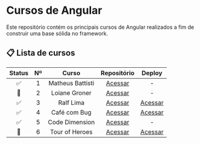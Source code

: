# Cursos de Angular

Este repositório contém os principais cursos de Angular realizados a fim de construir uma base sólida no framework.

## 📋 Lista de cursos
| Status | Nº    | Curso | Repositório | Deploy |
| :---:  | :---: | :---: |    :---:    | :---:  |
| ✅  | 1  | Matheus Battisti | [Acessar](https://github.com/MateusSKV9/angular-courses/tree/main/curso-loiane-groner) | - |
| 🚧  | 2  | Loiane Groner | [Acessar](https://github.com/MateusSKV9/angular-courses/tree/main/curso-matheus-battisti) | - |
| ✅  | 3  | Ralf Lima | [Acessar](https://github.com/MateusSKV9/angular-courses/tree/main/curso-ralf-lima) | [Acessar](https://curso-ralf-lima-41mtcsiam-mateus-santos-da-silvas-projects.vercel.app/) |
| ✅  | 4  | Café com Bug | [Acessar](https://github.com/MateusSKV9/angular-courses/tree/main/curso-cafe-com-bug) | [Acessar](https://curso-cafe-com-4ngd2cho4-mateus-santos-da-silvas-projects.vercel.app/) |
| ✅  | 5  | Code Dimension | [Acessar](https://github.com/MateusSKV9/angular-courses/tree/main/curso-code-dimension) | - |
| 🚧  | 6  | Tour of Heroes | [Acessar](https://github.com/MateusSKV9/angular-courses/tree/main/curso-code-dimension) | [Acessar](https://curso-tour-of-heroes-3ruuy2cfo-mateus-santos-da-silvas-projects.vercel.app/) |
